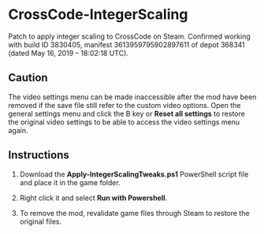 # CrossCode-IntegerScaling
Patch to apply integer scaling to CrossCode on Steam. Confirmed working with build ID 3830405, manifest 3613959795902897611 of depot 368341 (dated May 16, 2019 – 18:02:18 UTC).

## Caution

The video settings menu can be made inaccessible after the mod have been removed if the save file still refer to the custom video options. Open the general settings menu and click the B key or **Reset all settings** to restore the original video settings to be able to access the video settings menu again.

## Instructions

1. Download the **Apply-IntegerScalingTweaks.ps1** PowerShell script file and place it in the game folder.

2. Right click it and select **Run with Powershell**.

3. To remove the mod, revalidate game files through Steam to restore the original files.
